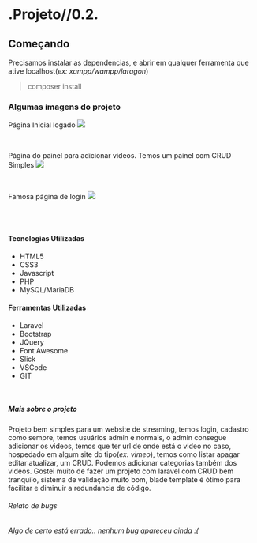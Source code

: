 # .Projeto//0.2.

## Começando

Precisamos instalar as dependencias, e abrir em qualquer ferramenta que ative localhost(*ex: xampp/wampp/laragon*)

> composer install

### Algumas imagens do projeto

Página Inicial logado
[![](https://imgur.com/fSj5To9.png)](https://imgur.com/fSj5To9.png)

<br />

Página do painel para adicionar videos. Temos um painel com CRUD Simples
[![](https://imgur.com/lVCSddQ.png)](https://imgur.com/lVCSddQl.png)

<br />

Famosa página de login
[![](https://imgur.com/BTSBZ0M.png)](https://imgur.com/BTSBZ0M.png)


<br /><br />

#### Tecnologias Utilizadas

-   HTML5
-   CSS3
-   Javascript
-   PHP
-   MySQL/MariaDB

#### Ferramentas Utilizadas

-   Laravel
-   Bootstrap
-   JQuery
-   Font Awesome
-   Slick
-   VSCode
-   GIT

<br />

##### Mais sobre o projeto

Projeto bem simples para um website de streaming, temos login, cadastro como sempre, temos usuários admin e normais, o admin consegue adicionar os videos, temos que ter url de onde está o video no caso, hospedado em algum site do tipo(*ex: vimeo*), temos como listar apagar editar atualizar, um CRUD. Podemos adicionar categorias também dos videos. Gostei muito de fazer um projeto com laravel com CRUD bem tranquilo, sistema de validação muito bom, blade template é ótimo para facilitar e diminuir a redundancia de código.

###### _Relato de bugs_

_Algo de certo está errado.. nenhum bug apareceu ainda :(_
